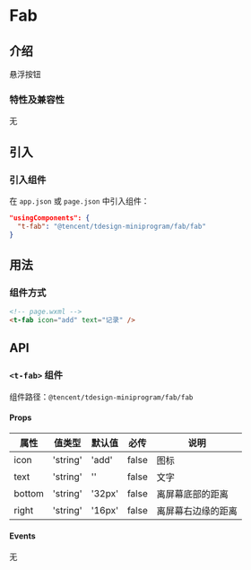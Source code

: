 # Fab

## 介绍

悬浮按钮

### 特性及兼容性

无

## 引入

### 引入组件

在 `app.json` 或 `page.json` 中引入组件：

```json
"usingComponents": {
  "t-fab": "@tencent/tdesign-miniprogram/fab/fab"
}
```

## 用法

### 组件方式

```html
<!-- page.wxml -->
<t-fab icon="add" text="记录" />
```

## API

### `<t-fab>` 组件

组件路径：`@tencent/tdesign-miniprogram/fab/fab`

#### Props

| 属性   | 值类型   | 默认值 | 必传  | 说明               |
| ------ | -------- | ------ | ----- | ------------------ |
| icon   | 'string' | 'add'  | false | 图标               |
| text   | 'string' | ''     | false | 文字               |
| bottom | 'string' | '32px' | false | 离屏幕底部的距离   |
| right  | 'string' | '16px' | false | 离屏幕右边缘的距离 |

#### Events

无
